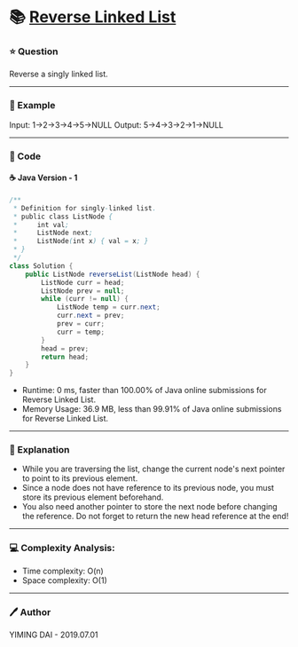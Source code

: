 # :books: [Reverse Linked List](https://leetcode.com/problems/reverse-linked-list/)

### :star: Question

Reverse a singly linked list.

--- 

### :car: Example

Input: 1->2->3->4->5->NULL
Output: 5->4->3->2->1->NULL

---

### :hammer: Code

#### :coffee: Java Version - 1

```java
/**
 * Definition for singly-linked list.
 * public class ListNode {
 *     int val;
 *     ListNode next;
 *     ListNode(int x) { val = x; }
 * }
 */
class Solution {
    public ListNode reverseList(ListNode head) {
        ListNode curr = head;
        ListNode prev = null;
        while (curr != null) {
            ListNode temp = curr.next;
            curr.next = prev;
            prev = curr;
            curr = temp;
        }
        head = prev;
        return head;
    }
}
```

- Runtime: 0 ms, faster than 100.00% of Java online submissions for Reverse Linked List.
- Memory Usage: 36.9 MB, less than 99.91% of Java online submissions for Reverse Linked List.

---

### :pencil: Explanation

- While you are traversing the list, change the current node's next pointer to point to its previous element.
- Since a node does not have reference to its previous node, you must store its previous element beforehand.
- You also need another pointer to store the next node before changing the reference. Do not forget to return the new head reference at the end!

---

### :computer: Complexity Analysis:

- Time complexity: O(n)
- Space complexity: O(1)

---

### :pen: Author

YIMING DAI - 2019.07.01
